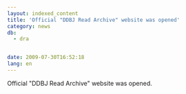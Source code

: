 ```yaml
---
layout: indexed_content
title: 'Official "DDBJ Read Archive" website was opened'
category: news
db:
  - dra


date: 2009-07-30T16:52:18
lang: en
---
```


Official "DDBJ Read Archive" website was opened.

